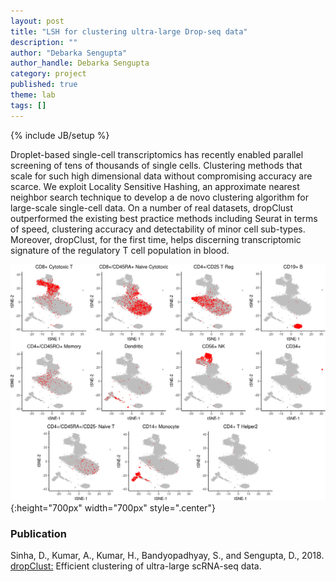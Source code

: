 ```yaml
---
layout: post
title: "LSH for clustering ultra-large Drop-seq data"
description: ""
author: "Debarka Sengupta"
author_handle: Debarka Sengupta
category: project
published: true
theme: lab
tags: []
---
```

{% include JB/setup %}

Droplet-based single-cell transcriptomics has recently enabled parallel screening of tens of thousands of single cells. Clustering methods that scale for such high dimensional data without compromising accuracy are scarce. We exploit Locality Sensitive Hashing, an approximate nearest neighbor search technique to develop a de novo clustering algorithm for large-scale single-cell data. On a number of real datasets, dropClust outperformed the existing best practice methods including Seurat in terms of speed, clustering accuracy and detectability of minor cell sub-types. Moreover, dropClust, for the first time, helps discerning transcriptomic signature of the regulatory T cell population in blood.


![dropClust](/assets/images/dropClust.jpeg){:height="700px" width="700px" style=".center"}

### Publication

Sinha, D., Kumar, A., Kumar, H., Bandyopadhyay, S., and Sengupta, D., 2018. [dropClust:][1] Efficient clustering of ultra-large scRNA-seq data.


[1]: https://academic.oup.com/nar/article/46/6/e36/4816215
